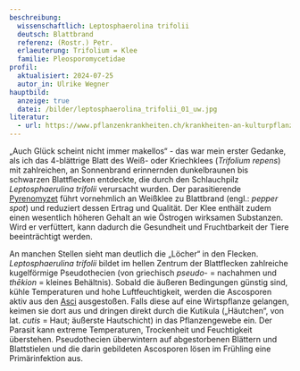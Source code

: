 ```yaml
---
beschreibung:
  wissenschaftlich: Leptosphaerolina trifolii
  deutsch: Blattbrand
  referenz: (Rostr.) Petr.
  erlaeuterung: Trifolium = Klee
  familie: Pleosporomycetidae
profil:
  aktualisiert: 2024-07-25
  autor_in: Ulrike Wegner
hauptbild:
  anzeige: true
  datei: /bilder/leptosphaerolina_trifolii_01_uw.jpg
literatur:
  - url: https://www.pflanzenkrankheiten.ch/krankheiten-an-kulturpflanzen-2/krankheiten-an-futterleguminosen/weissklee/leptoshaerulina-trifolii-tr
---
```

„Auch Glück scheint nicht immer makellos“ - das war mein erster Gedanke, als ich das 4-blättrige Blatt des Weiß- oder Kriechklees (*Trifolium repens*) mit zahlreichen, an Sonnenbrand erinnernden dunkelbraunen bis schwarzen Blattflecken entdeckte, die durch den Schlauchpilz *Leptosphaerulina trifolii* verursacht wurden. Der parasitierende [Pyrenomyzet](Pyrenomyzeten "Glossar") führt vornehmlich an Weißklee zu Blattbrand (engl.:  *pepper spot*) und reduziert dessen Ertrag und Qualität. Der Klee enthält zudem einen wesentlich höheren Gehalt an wie Östrogen wirksamen Substanzen. Wird er verfüttert, kann dadurch die Gesundheit und Fruchtbarkeit der Tiere beeinträchtigt werden.

An manchen Stellen sieht man deutlich die „Löcher“ in den Flecken. *Leptosphaerulina trifolii* bildet im hellen Zentrum der Blattflecken zahlreiche kugelförmige Pseudothecien (von griechisch *pseudo*- = nachahmen und *thēkion* = kleines Behältnis). Sobald die äußeren Bedingungen günstig sind, kühle Temperaturen und hohe Luftfeuchtigkeit, werden die Ascosporen aktiv aus den [Asci](Asci "Glossar") ausgestoßen. Falls diese auf eine Wirtspflanze gelangen, keimen sie dort aus und dringen direkt durch die Kutikula („Häutchen“, von lat. *cutis* = Haut; äußerste Hautschicht) in das Pflanzengewebe ein. Der Parasit kann extreme Temperaturen, Trockenheit und Feuchtigkeit überstehen. Pseudothecien überwintern auf abgestorbenen Blättern und Blattstielen und die darin gebildeten Ascosporen lösen im Frühling eine Primärinfektion aus.